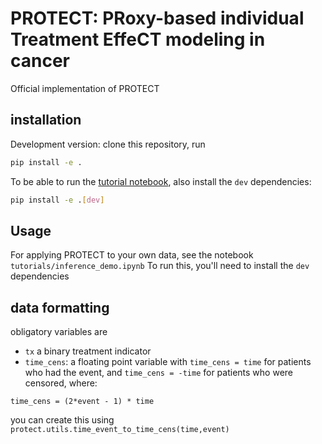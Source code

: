 # PROTECT: PRoxy-based individual Treatment EffeCT modeling in cancer

Official implementation of PROTECT

## installation

Development version: clone this repository, run

```bash
pip install -e .
```

To be able to run the [tutorial notebook](tutorials/inference_demo.ipynb),
also install the `dev` dependencies:

```bash
pip install -e .[dev]
```

## Usage

For applying PROTECT to your own data, see the notebook `tutorials/inference_demo.ipynb`
To run this, you'll need to install the `dev` dependencies

## data formatting

obligatory variables are

- `tx` a binary treatment indicator
- `time_cens`: a floating point variable with `time_cens = time` for patients
who had the event, and `time_cens = -time` for
patients who were censored, where:

`time_cens = (2*event - 1) * time`

you can create this using `protect.utils.time_event_to_time_cens(time,event)`
